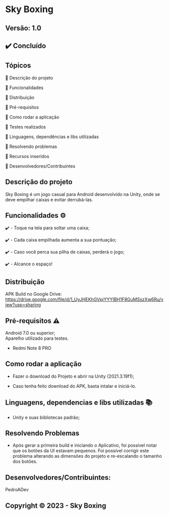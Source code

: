 # Sky Boxing
## Versão: 1.0 
## ✔️ Concluído

## Tópicos
🔹 Descrição do projeto 

🔹 Funcionalidades

🔹 Distribuição

🔹 Pré-requisitos

🔹 Como rodar a aplicação

🔹 Testes realizados

🔹 Linguagens, dependências e libs utilizadas

🔹 Resolvendo problemas

🔹 Recursos inseridos 

🔹 Desenvolvedores/Contribuintes

## Descrição do projeto
Sky Boxing é um jogo casual para Android desenvolvido na Unity, onde se deve empilhar caixas e evitar derrubá-las.

## Funcionalidades ⚙️
✔️ - Toque na tela para soltar uma caixa;

✔️ - Cada caixa empilhada aumenta a sua pontuação;

✔️ - Caso você perca sua pilha de caixas, perderá o jogo;

✔️ - Alcance o espaço!

## Distribuição
APK Build no Google Drive: https://drive.google.com/file/d/1_UyJHEKhGVpjYYYIBH1F8GuMSszXw6Ru/view?usp=sharing

## Pré-requisitos ⚠️    
Android 7.0 ou superior;  
Aparelho utilizado para testes.
- Redmi Note 8 PRO

## Como rodar a aplicação 
- Fazer o download do Projeto e abrir na Unity (2021.3.19f1);

- Caso tenha feito download do APK, basta intalar e iniciá-lo.


## Linguagens, dependencias e libs utilizadas 📚
- Unity e suas bibliotecas padrão;

## Resolvendo Problemas 
- Após gerar a primeira build e iniciando o Aplicativo, foi possível notar que os botões da UI estavam pequenos. Foi possível corrigir este problema alterando as dimensões do projeto e re-escalando o tamanho dos botões.

## Desenvolvedores/Contribuintes:
PedroADev

## Copyright ©️ 2023 - Sky Boxing
